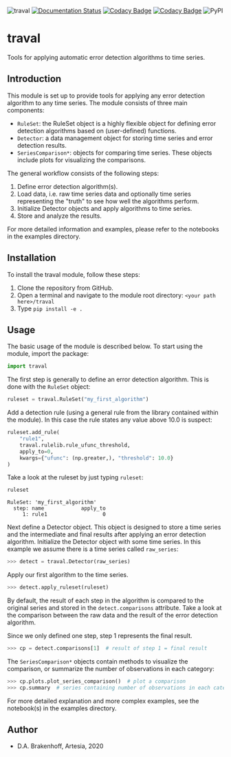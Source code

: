 ![traval](https://github.com/ArtesiaWater/traval/workflows/traval/badge.svg)
[![Documentation Status](https://readthedocs.org/projects/traval/badge/?version=latest)](https://traval.readthedocs.io/en/latest/?badge=latest)
[![Codacy Badge](https://app.codacy.com/project/badge/Grade/d3e9ef5e30724b59a847093daeb6c233)](https://www.codacy.com/gh/ArtesiaWater/traval/dashboard?utm_source=github.com&amp;utm_medium=referral&amp;utm_content=ArtesiaWater/traval&amp;utm_campaign=Badge_Grade)
[![Codacy Badge](https://app.codacy.com/project/badge/Coverage/d3e9ef5e30724b59a847093daeb6c233)](https://www.codacy.com/gh/ArtesiaWater/traval/dashboard?utm_source=github.com&utm_medium=referral&utm_content=ArtesiaWater/traval&utm_campaign=Badge_Coverage)
![PyPI](https://img.shields.io/pypi/v/traval)

# traval

Tools for applying automatic error detection algorithms to time series.

## Introduction

This module is set up to provide tools for applying any error detection
algorithm to any time series. The module consists of three main components:

- `RuleSet`: the RuleSet object is a highly flexible object for defining error
  detection algorithms based on (user-defined) functions.
- `Detector`: a data management object for storing time series and error detection
  results.
- `SeriesComparison*`: objects for comparing time series. These objects include plots
 for visualizing the comparisons.

The general workflow consists of the following steps:

1. Define error detection algorithm(s).
2. Load data, i.e. raw time series data and optionally time series representing the
   "truth" to see how well the algorithms perform.
3. Initialize Detector objects and apply algorithms to time series.
4. Store and analyze the results.

For more detailed information and examples, please refer to the notebooks in
the examples directory.

## Installation

To install the traval module, follow these steps:

1. Clone the repository from GitHub.
2. Open a terminal and navigate to the module root directory: `<your path here>/traval`
3. Type `pip install -e .`

## Usage

The basic usage of the module is described below. To start using the module,
import the package:

```python
import traval
```

The first step is generally to define an error detection algorithm. This is
done with the `RuleSet` object:

```python
ruleset = traval.RuleSet("my_first_algorithm")
```

Add a detection rule (using a general rule from the library contained within
the module). In this case the rule states any value above 10.0 is suspect:

```python
ruleset.add_rule(
    "rule1",
    traval.rulelib.rule_ufunc_threshold,
    apply_to=0,
    kwargs={"ufunc": (np.greater,), "threshold": 10.0}
)
```

Take a look at the ruleset by just typing `ruleset`:

```python
ruleset
```

```text
RuleSet: 'my_first_algorithm'
  step: name            apply_to
     1: rule1                  0
```

Next define a Detector object. This object is designed to store a time series
and the intermediate and final results after applying an error detection
algorithm. Initialize the Detector object with some time series. In this example
we assume there is a time series called `raw_series`:

```python
>>> detect = traval.Detector(raw_series)
```

Apply our first algorithm to the time series.

```python
>>> detect.apply_ruleset(ruleset)
```

By default, the result of each step in the algorithm is compared to the
original series and stored in the `detect.comparisons` attribute. Take a
look at the comparison between the raw data and the result of the error
detection algorithm.

Since we only defined one step, step 1 represents the final result.

```python
>>> cp = detect.comparisons[1]  # result of step 1 = final result
```

The `SeriesComparison*` objects contain methods to visualize the comparison,
or summarize the number of observations in each category:

```python
>>> cp.plots.plot_series_comparison()  # plot a comparison
>>> cp.summary  # series containing number of observations in each category
```

For more detailed explanation and more complex examples, see the notebook(s)
in the examples directory.

## Author

- D.A. Brakenhoff, Artesia, 2020
